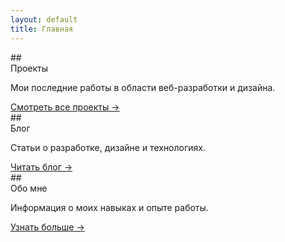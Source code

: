 ```yaml
---
layout: default
title: Главная
---
```


<div class="section-container">

<div class="section-block">
## <div class="section-header">Проекты</div>
<div class="section-content">
<p>Мои последние работы в области веб-разработки и дизайна.</p>
<a href="/projects" class="section-link">Смотреть все проекты →</a>
</div>
</div>

<div class="section-block">
## <div class="section-header">Блог</div>
<div class="section-content">
<p>Статьи о разработке, дизайне и технологиях.</p>
<a href="/blog" class="section-link">Читать блог →</a>
</div>
</div>

<div class="section-block">
## <div class="section-header">Обо мне</div>
<div class="section-content">
<p>Информация о моих навыках и опыте работы.</p>
<a href="/about" class="section-link">Узнать больше →</a>
</div>
</div>

</div>
